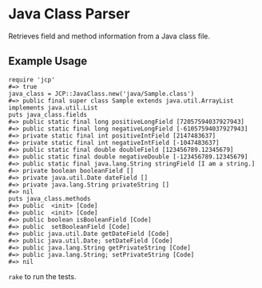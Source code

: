 # Java Class Parser
Retrieves field and method information from a Java class file.

## Example Usage

    require 'jcp'
    #=> true
    java_class = JCP::JavaClass.new('java/Sample.class')
    #=> public final super class Sample extends java.util.ArrayList implements java.util.List
    puts java_class.fields
    #=> public static final long positiveLongField [72057594037927943]
    #=> public static final long negativeLongField [-61057594037927943]
    #=> private static final int positiveIntField [2147483637]
    #=> private static final int negativeIntField [-1047483637]
    #=> public static final double doubleField [123456789.12345679]
    #=> public static final double negativeDouble [-123456789.12345679]
    #=> public static final java.lang.String stringField [I am a string.]
    #=> private boolean booleanField []
    #=> private java.util.Date dateField []
    #=> private java.lang.String privateString []
    #=> nil
    puts java_class.methods
    #=> public  <init> [Code]
    #=> public  <init> [Code]
    #=> public boolean isBooleanField [Code]
    #=> public  setBooleanField [Code]
    #=> public java.util.Date getDateField [Code]
    #=> public java.util.Date; setDateField [Code]
    #=> public java.lang.String getPrivateString [Code]
    #=> public java.lang.String; setPrivateString [Code]
    #=> nil

`rake` to run the tests.


